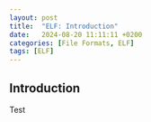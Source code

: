 ```yaml
---
layout:	post
title:  "ELF: Introduction"
date:   2024-08-20 11:11:11 +0200
categories: [File Formats, ELF]
tags: [ELF]
---
```


## Introduction

Test